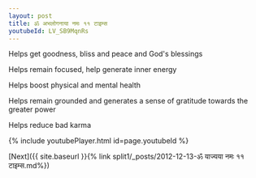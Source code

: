 ```yaml
---
layout: post
title: ॐ अभलोगनाया नमः ११ टाइम्स
youtubeId: LV_SB9MqnRs
---
```

 
 
Helps get goodness, bliss and peace and God's blessings
 
Helps remain focused, help generate inner energy 
 
Helps boost physical and mental health 
 
Helps remain grounded and generates a sense of gratitude towards the greater power 
 
Helps reduce bad karma
 
 
 
 


{% include youtubePlayer.html id=page.youtubeId %}
 
[Next]({{ site.baseurl }}{% link  split1/_posts/2012-12-13-ॐ याज्यया नमः ११ टाइम्स.md%})
 
